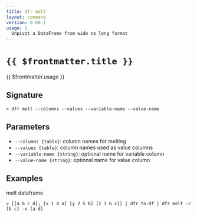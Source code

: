 ```yaml
---
title: dfr melt
layout: command
version: 0.60.1
usage: |
  Unpivot a DataFrame from wide to long format
---
```


# `{{ $frontmatter.title }}`

<div style='white-space: pre-wrap;'>{{ $frontmatter.usage }}</div>

## Signature

`> dfr melt --columns --values --variable-name --value-name`

## Parameters

- `--columns {table}`: column names for melting
- `--values {table}`: column names used as value columns
- `--variable-name {string}`: optional name for variable column
- `--value-name {string}`: optional name for value column

## Examples

melt dataframe

```shell
> [[a b c d]; [x 1 4 a] [y 2 5 b] [z 3 6 c]] | dfr to-df | dfr melt -c [b c] -v [a d]
```
